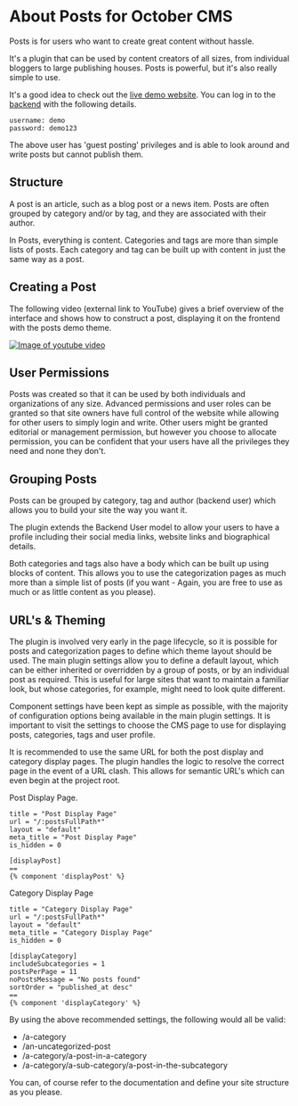 # About Posts for October CMS

Posts is for users who want to create great content without hassle.

It's a plugin that can be used by content creators of all sizes, from individual bloggers
to large publishing houses. Posts is powerful, but it's also really simple to use.

It's a good idea to check out the [live demo website](https://oc-posts.dynamedia.uk).
You can log in to the [backend](https://oc-posts.dynamedia.uk/backend) with the following
details.
~~~
username: demo
password: demo123
~~~

The above user has 'guest posting' privileges and is able to look around and write posts
but cannot publish them.

## Structure

A post is an article, such as a blog post or a news item. Posts are often grouped
by category and/or by tag, and they are associated with their author.

In Posts, everything is content. Categories and tags are more than simple lists of posts.
Each category and tag can be built up with content in just the same way as a post.

## Creating a Post

The following video (external link to YouTube) gives a brief overview of the interface and shows how to
construct a post, displaying it on the frontend with the posts demo theme.

[![Image of youtube video](https://oc-posts.dynamedia.uk/storage/app/media/documentation-images/youtube-post-create.png)](https://www.youtube.com/watch?v=k8hgjIfIx6Y)


## User Permissions

Posts was created so that it can be used by both individuals
and organizations of any size.  Advanced permissions and user roles
can be granted so that site owners have full control of the website while allowing
for other users to simply login and write. Other users might be granted editorial
or management permission, but however you choose to allocate permission, you
can be confident that your users have all the privileges they need and none they don't.

## Grouping Posts

Posts can be grouped by category, tag and author (backend user) which allows you
to build your site the way you want it.

The plugin extends the Backend User model to allow your users to have a
profile including their social media links, website links and biographical details.

Both categories and tags also have a body which can be built up using
blocks of content. This allows you to use the categorization pages as much more
than a simple list of posts
(if you want - Again, you are free to use as much or as little content as you please).

## URL's & Theming

The plugin is involved very early in the page lifecycle, so it is possible for
posts and categorization pages to define which theme layout should be used.
The main plugin settings allow you to define a default layout, which can be either
inherited or overridden by a group of posts, or by an individual post as required.
This is useful for large sites that want to maintain
a familiar look, but whose categories, for example, might need to look quite different.

Component settings have been kept as simple as possible,
with the majority of configuration options being available in the main plugin
settings. It is important to visit the settings to choose the CMS page to use for
displaying posts, categories, tags and user profile.

It is recommended to use the same URL for both the post display and category display pages.
The plugin handles the logic to resolve the correct page in the event of a URL clash.
This allows for semantic URL's which can even begin at the project root.

Post Display Page.
~~~
title = "Post Display Page"
url = "/:postsFullPath*"
layout = "default"
meta_title = "Post Display Page"
is_hidden = 0

[displayPost]
==
{% component 'displayPost' %}
~~~
Category Display Page
~~~
title = "Category Display Page"
url = "/:postsFullPath*"
layout = "default"
meta_title = "Category Display Page"
is_hidden = 0

[displayCategory]
includeSubcategories = 1
postsPerPage = 11
noPostsMessage = "No posts found"
sortOrder = "published_at desc"
==
{% component 'displayCategory' %}
~~~

By using the above recommended settings, the following would all be valid:
- /a-category
- /an-uncategorized-post
- /a-category/a-post-in-a-category
- /a-category/a-sub-category/a-post-in-the-subcategory

You can, of course refer to the documentation and define your site structure as you please.

